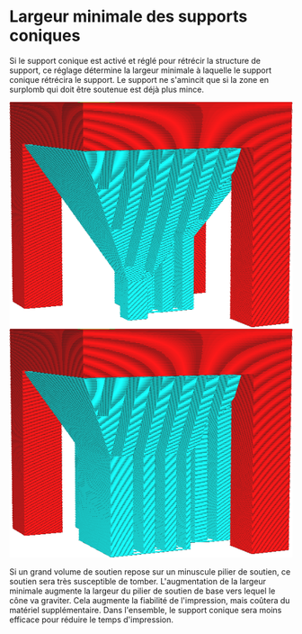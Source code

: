 Largeur minimale des supports coniques
====
Si le support conique est activé et réglé pour rétrécir la structure de support, ce réglage détermine la largeur minimale à laquelle le support conique rétrécira le support. Le support ne s'amincit que si la zone en surplomb qui doit être soutenue est déjà plus mince.

![Une largeur minimale de 5 mm](../../../articles/images/support_conical_enabled.png)
![Une largeur minimale de 20mm](../../../articles/images/support_conical_min_width_20.png)

Si un grand volume de soutien repose sur un minuscule pilier de soutien, ce soutien sera très susceptible de tomber. L'augmentation de la largeur minimale augmente la largeur du pilier de soutien de base vers lequel le cône va graviter. Cela augmente la fiabilité de l'impression, mais coûtera du matériel supplémentaire. Dans l'ensemble, le support conique sera moins efficace pour réduire le temps d'impression.

